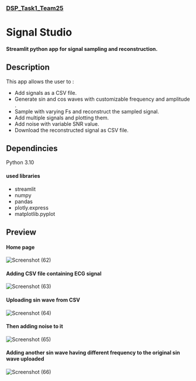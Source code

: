 ### [ DSP_Task1_Team25 ](https://github.com/EHVB/DSP_Task1_Team25/blob/main/task_info.md)

# Signal Studio
#### Streamlit python app for signal sampling and reconstruction.
 
 ## Description
 This app allows the user to :
 - Add signals as a CSV file.
 - Generate sin and cos waves with customizable frequency and amplitude .
 - Sample with varying Fs and reconstruct the sampled signal.
 - Add multiple signals and plotting them.
 - Add noise with variable SNR value.
 - Download the reconstructed signal as CSV file. 
 
 ## Dependincies
 Python 3.10
 #### used libraries
 - streamlit
 - numpy
 - pandas
 - plotly.express
 - matplotlib.pyplot
 
 ## Preview
#### Home page

![Screenshot (62)](https://user-images.githubusercontent.com/93430241/198856494-ec4674ed-fbf3-4a04-afe7-898b099f5ffa.png)

#### Adding CSV file containing ECG signal

![Screenshot (63)](https://user-images.githubusercontent.com/93430241/198856547-9e61f312-d1cd-46c8-af38-246b23d9bb60.png)

#### Uploading sin wave from CSV

![Screenshot (64)](https://user-images.githubusercontent.com/93430241/198856556-895e26ee-ee24-4945-b64b-0b82d30acfc3.png)

#### Then adding noise to it

![Screenshot (65)](https://user-images.githubusercontent.com/93430241/198856579-a6d9a761-403b-40ce-bcbb-0b23ac393390.png)

#### Adding another sin wave having different frequency to the original sin wave uploaded

![Screenshot (66)](https://user-images.githubusercontent.com/93430241/198856602-388b72b7-7d0c-4c5a-9146-b85008a3897c.png)


